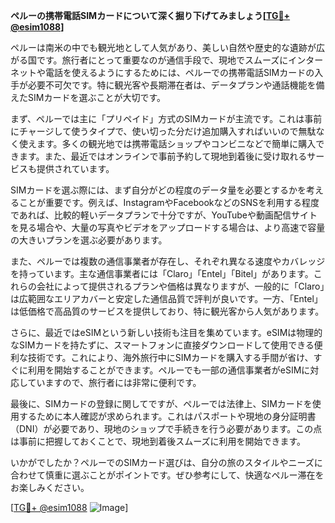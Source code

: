 **ペルーの携帯電話SIMカードについて深く掘り下げてみましょう[[TG💪+ @esim1088](https://t.me/s/esim1088)]**

ペルーは南米の中でも観光地として人気があり、美しい自然や歴史的な遺跡が広がる国です。旅行者にとって重要なのが通信手段で、現地でスムーズにインターネットや電話を使えるようにするためには、ペルーでの携帯電話SIMカードの入手が必要不可欠です。特に観光客や長期滞在者は、データプランや通話機能を備えたSIMカードを選ぶことが大切です。

まず、ペルーでは主に「プリペイド」方式のSIMカードが主流です。これは事前にチャージして使うタイプで、使い切った分だけ追加購入すればいいので無駄なく使えます。多くの観光地では携帯電話ショップやコンビニなどで簡単に購入できます。また、最近ではオンラインで事前予約して現地到着後に受け取れるサービスも提供されています。

SIMカードを選ぶ際には、まず自分がどの程度のデータ量を必要とするかを考えることが重要です。例えば、InstagramやFacebookなどのSNSを利用する程度であれば、比較的軽いデータプランで十分ですが、YouTubeや動画配信サイトを見る場合や、大量の写真やビデオをアップロードする場合は、より高速で容量の大きいプランを選ぶ必要があります。

また、ペルーでは複数の通信事業者が存在し、それぞれ異なる速度やカバレッジを持っています。主な通信事業者には「Claro」「Entel」「Bitel」があります。これらの会社によって提供されるプランや価格は異なりますが、一般的に「Claro」は広範囲なエリアカバーと安定した通信品質で評判が良いです。一方、「Entel」は低価格で高品質のサービスを提供しており、特に観光客から人気があります。

さらに、最近ではeSIMという新しい技術も注目を集めています。eSIMは物理的なSIMカードを持たずに、スマートフォンに直接ダウンロードして使用できる便利な技術です。これにより、海外旅行中にSIMカードを購入する手間が省け、すぐに利用を開始することができます。ペルーでも一部の通信事業者がeSIMに対応していますので、旅行者には非常に便利です。

最後に、SIMカードの登録に関してですが、ペルーでは法律上、SIMカードを使用するために本人確認が求められます。これはパスポートや現地の身分証明書（DNI）が必要であり、現地のショップで手続きを行う必要があります。この点は事前に把握しておくことで、現地到着後スムーズに利用を開始できます。

いかがでしたか？ペルーでのSIMカード選びは、自分の旅のスタイルやニーズに合わせて慎重に選ぶことがポイントです。ぜひ参考にして、快適なペルー滞在をお楽しみください。

[[TG💪+ @esim1088](https://t.me/s/esim1088) ![Image](https://i.postimg.cc/Y0z9fWf4/image.png)]